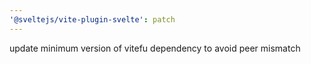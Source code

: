 ```yaml
---
'@sveltejs/vite-plugin-svelte': patch
---
```


update minimum version of vitefu dependency to avoid peer mismatch
